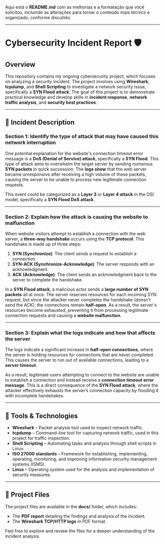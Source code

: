 Aqui está o **README.md** com as melhorias e a formatação que você solicitou, incluindo as alterações para tornar o conteúdo mais técnico e organizado, conforme discutido:

---

# **Cybersecurity Incident Report** 🛡️

## **Overview**

This repository contains my ongoing cybersecurity project, which focuses on analyzing a security incident. The project involves using **Wireshark**, **tcpdump**, and **Shell Scripting** to investigate a network security issue, specifically a **SYN Flood attack**. The goal of this project is to demonstrate practical knowledge and develop skills in **incident response**, **network traffic analysis**, and **security best practices**.

---

## **🚨 Incident Description**

### **Section 1: Identify the type of attack that may have caused this network interruption**

One potential explanation for the website's connection timeout error message is a **DoS (Denial of Service) attack**, specifically a **SYN Flood**. This type of attack aims to overwhelm the target server by sending numerous **SYN packets** in quick succession. The **logs show** that the web server became unresponsive after receiving a high volume of these packets, causing the server to be unable to process new legitimate connection requests.

This event could be categorized as a **Layer 3** or **Layer 4 attack** in the OSI model, specifically a **SYN Flood DoS attack**.

---

### **Section 2: Explain how the attack is causing the website to malfunction**

When website visitors attempt to establish a connection with the web server, a **three-way handshake** occurs using the **TCP protocol**. This handshake is made up of three steps:

1. **SYN (Synchronize)**: The client sends a request to establish a connection.
2. **SYN-ACK (Synchronize-Acknowledge)**: The server responds with an acknowledgment.
3. **ACK (Acknowledge)**: The client sends an acknowledgment back to the server to complete the handshake.

In a **SYN Flood attack**, a malicious actor sends a **large number of SYN packets** all at once. The server reserves resources for each incoming SYN request, but since the attacker never completes the handshake (doesn’t send the ACK), the connections remain **half-open**. As a result, the server's resources become exhausted, preventing it from processing legitimate connection requests and causing a **website malfunction**.

---

### **Section 3: Explain what the logs indicate and how that affects the server**

The logs indicate a significant increase in **half-open connections**, where the server is holding resources for connections that are never completed. This causes the server to run out of available connections, leading to a **server timeout**. 

As a result, legitimate users attempting to connect to the website are unable to establish a connection and instead receive a **connection timeout error message**. This is a direct consequence of the **SYN Flood attack**, where the attacker effectively exhausts the server’s connection capacity by flooding it with incomplete handshakes.

---

## **🔧 Tools & Technologies**

- **Wireshark** – Packet analysis tool used to inspect network traffic.
- **tcpdump** – Command-line tool for capturing network traffic, used in this project for traffic inspection.
- **Shell Scripting** – Automating tasks and analysis through shell scripts in Linux.
- **ISO 27000 standards** – Framework for establishing, implementing, operating, monitoring, and improving information security management systems (ISMS).
- **Linux** – Operating system used for the analysis and implementation of security measures.

---

## **📂 Project Files**

The project files are available in the **docs/** folder, which includes:

- The **PDF report** detailing the findings and analysis of the incident.
- The **Wireshark TCP/HTTP logs** in PDF format.

Feel free to explore and review the files for a deeper understanding of the incident analysis.
